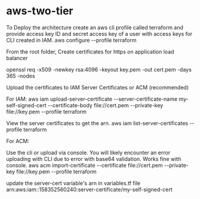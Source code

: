 # aws-two-tier

To Deploy the architecture create an aws cli profile called terraform and provide access key ID and secret access key of a user with access keys for CLI created in IAM.
aws configure --profile terraform





From the root folder, Create certificates for https on application load balancer

openssl req -x509 -newkey rsa:4096 -keyout key.pem -out cert.pem -days 365 -nodes

Upload the certificates to IAM Server Certificates or ACM (recommended)

For IAM:
aws iam upload-server-certificate --server-certificate-name my-self-signed-cert --certificate-body file://cert.pem --private-key file://key.pem --profile terraform


View the server certificates to get the arn.
aws iam list-server-certificates --profile terraform


For ACM:

Use the cli or upload via console. You will likely encounter an error uploading with CLI due to error with base64 validation. Works fine with console.
aws acm import-certificate --certificate file://cert.pem --private-key file://key.pem --profile terraform



update the server-cert variable's arn in variables.tf file
arn:aws:iam::158352560240:server-certificate/my-self-signed-cert